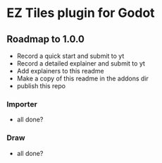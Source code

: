 # EZ Tiles plugin for Godot

## Roadmap to 1.0.0

- Record a quick start and submit to yt
- Record a detailed explainer and submit to yt
- Add explainers to this readme
- Make a copy of this readme in the addons dir
- publish this repo

### Importer
- all done?

### Draw
- all done?
